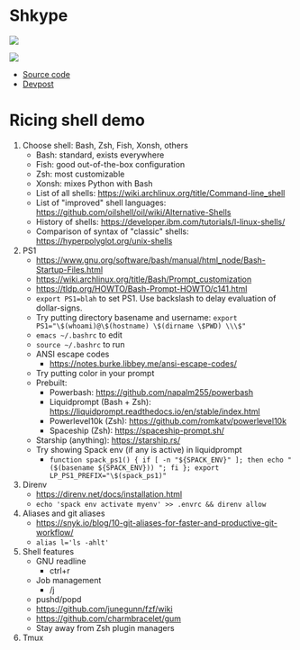 # Shkype

![](https://d112y698adiu2z.cloudfront.net/photos/production/software_photos/000/950/210/datas/gallery.jpg)

![](https://d112y698adiu2z.cloudfront.net/photos/production/software_photos/000/951/604/datas/gallery.jpg)

- [Source code](https://github.com/Evidlo/shkype/)
- [Devpost](https://devpost.com/software/shkype)

# Ricing shell demo

1. Choose shell: Bash, Zsh, Fish, Xonsh, others
   - Bash: standard, exists everywhere
   - Fish: good out-of-the-box configuration
   - Zsh: most customizable
   - Xonsh: mixes Python with Bash
   - List of all shells: https://wiki.archlinux.org/title/Command-line_shell
   - List of "improved" shell languages: https://github.com/oilshell/oil/wiki/Alternative-Shells
   - History of shells: https://developer.ibm.com/tutorials/l-linux-shells/
   - Comparison of syntax of "classic" shells: https://hyperpolyglot.org/unix-shells
1. PS1
   - https://www.gnu.org/software/bash/manual/html_node/Bash-Startup-Files.html
   - https://wiki.archlinux.org/title/Bash/Prompt_customization
   - https://tldp.org/HOWTO/Bash-Prompt-HOWTO/c141.html
   - `export PS1=blah` to set PS1. Use backslash to delay evaluation of dollar-signs.
   - Try putting directory basename and username: `export PS1="\$(whoami)@\$(hostname) \$(dirname \$PWD) \\\$"`
   - `emacs ~/.bashrc` to edit
   - `source ~/.bashrc` to run
   - ANSI escape codes
     - https://notes.burke.libbey.me/ansi-escape-codes/
   - Try putting color in your prompt
   - Prebuilt:
     - Powerbash: https://github.com/napalm255/powerbash
     - Liquidprompt (Bash + Zsh): https://liquidprompt.readthedocs.io/en/stable/index.html
     - Powerlevel10k (Zsh): https://github.com/romkatv/powerlevel10k
     - Spaceship (Zsh): https://spaceship-prompt.sh/
 	- Starship (anything): https://starship.rs/
   - Try showing Spack env (if any is active) in liquidprompt
     - `function spack_ps1() { if [ -n "${SPACK_ENV}" ]; then echo "($(basename ${SPACK_ENV})) "; fi }; export LP_PS1_PREFIX="\$(spack_ps1)"`
1. Direnv
   - https://direnv.net/docs/installation.html
   - `echo 'spack env activate myenv' >> .envrc && direnv allow`
1. Aliases and git aliases
   - https://snyk.io/blog/10-git-aliases-for-faster-and-productive-git-workflow/
   - `alias l='ls -ahlt'`
1. Shell features
   - GNU readline
     - ctrl+r
   - Job management
     - /j
   - pushd/popd
   - https://github.com/junegunn/fzf/wiki
   - https://github.com/charmbracelet/gum
   - Stay away from Zsh plugin managers
1. Tmux
